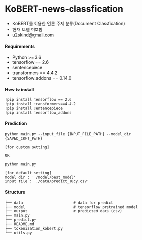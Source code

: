 

# KoBERT-news-classfication

- KoBERT를 이용한 언론 주제 분류(Document Classfication)
- 현재 모델 미포함
- u2skind@gmail.com



#### Requirements

- Python >= 3.6
- tensorflow == 2.6
- sentencepiece
- transformers == 4.4.2
- tensorflow_addons == 0.14.0



#### How to install

```console
!pip install tensorflow == 2.6
!pip install transformers==4.4.2
!pip install sentencepiece
!pip install tensorflow_addons
```



#### Prediction

```console
python main.py --input_file {INPUT_FILE_PATH} --model_dir {SAVED_CKPT_PATH}

[for custom setting]

OR

python main.py

[for default setting]
model dir : './model/best_model'
input file : './data/predict_lucy.csv'
```



#### Structure

```console
├── data             		   # data for predict
├── model                      # tensorflow pretrained model
├── output                     # predicted data (csv)
├── main.py                    
├── predict.py
├── README.md
├── tokenization_kobert.py
└── utils.py
```



